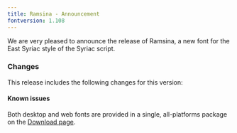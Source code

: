 ```yaml
---
title: Ramsina - Announcement
fontversion: 1.108
---
```


We are very pleased to announce the release of Ramsina, a new font for the East Syriac style of the Syriac script.

### Changes

This release includes the following changes for this version:



#### Known issues

Both desktop and web fonts are provided in a single, all-platforms package on the [Download page](https://software.sil.org/scheherazade/download).

